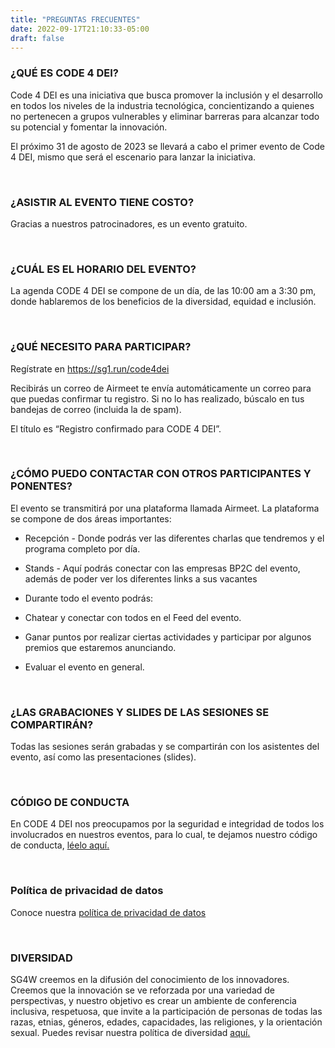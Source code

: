 ```yaml
---
title: "PREGUNTAS FRECUENTES"
date: 2022-09-17T21:10:33-05:00
draft: false
---
```


### ¿QUÉ ES CODE 4 DEI?

Code 4 DEI es una iniciativa que busca promover la inclusión y el desarrollo en todos los niveles de la industria tecnológica, concientizando a quienes no pertenecen a grupos vulnerables y eliminar barreras para alcanzar todo su potencial y fomentar la innovación.

El próximo 31 de agosto de 2023 se llevará a cabo el primer evento de Code 4 DEI, mismo que será el escenario para lanzar la iniciativa.

<br>


### ¿ASISTIR AL EVENTO TIENE COSTO?

Gracias a nuestros patrocinadores, es un evento gratuito.

<br>


### ¿CUÁL ES EL HORARIO DEL EVENTO?

La agenda CODE 4 DEI se compone de un día, de las 10:00 am a 3:30 pm, donde hablaremos de los beneficios de la diversidad, equidad e inclusión.

<br> 

### ¿QUÉ NECESITO PARA PARTICIPAR?

Regístrate en https://sg1.run/code4dei  

Recibirás un correo de Airmeet te envía automáticamente un correo para que puedas confirmar tu registro. Si no lo has realizado, búscalo en tus bandejas de correo (incluida la de spam).

El título es “Registro confirmado para CODE 4 DEI”.

<br>

### ¿CÓMO PUEDO CONTACTAR CON OTROS PARTICIPANTES Y PONENTES?

El evento se transmitirá por una plataforma llamada Airmeet. La plataforma se compone de dos áreas importantes:

 * Recepción - Donde podrás ver las diferentes charlas que tendremos y el programa completo por día.

 * Stands - Aquí podrás conectar con las empresas BP2C del evento, además de poder ver los diferentes links a sus vacantes

 * Durante todo el evento podrás:

 * Chatear y conectar con todos en el Feed del evento.

 * Ganar puntos por realizar ciertas actividades y participar por algunos premios que estaremos anunciando.

 * Evaluar el evento en general.

<br>

### ¿LAS GRABACIONES Y SLIDES DE LAS SESIONES SE COMPARTIRÁN?

Todas las sesiones serán grabadas y se compartirán con los asistentes del evento, así como las presentaciones (slides).

<br>


### CÓDIGO DE CONDUCTA

En CODE 4 DEI nos preocupamos por la seguridad e integridad de todos los involucrados en nuestros eventos, para lo cual, te dejamos nuestro código de conducta, [léelo aquí.](/coc)

<br>


### Política de privacidad de datos

Conoce nuestra [política de privacidad de datos](/politica-de-privacidad)

<br>

### DIVERSIDAD

SG4W creemos en la difusión del conocimiento de los innovadores. Creemos que la innovación se ve reforzada por una variedad de perspectivas, y nuestro objetivo es crear un ambiente de conferencia inclusiva, respetuosa, que invite a la participación de personas de todas las razas, etnias, géneros, edades, capacidades, las religiones, y la orientación sexual. Puedes revisar nuestra política de diversidad [aquí.](/diversidad)